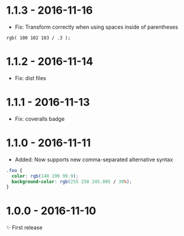# 1.1.3 - 2016-11-16

- Fix: Transform correctly when using spaces inside of parentheses

```
rgb( 100 102 103 / .3 );
```

# 1.1.2 - 2016-11-14

- Fix: dist files

# 1.1.1 - 2016-11-13

- Fix: coveralls badge

# 1.1.0 - 2016-11-11

- Added: Now supports new comma-separated alternative syntax

```css
.foo { 
  color: rgb(140 199 99.9);
  background-color: rgb(255 250 245.005 / 30%);
}
```

# 1.0.0 - 2016-11-10

✨ First release
